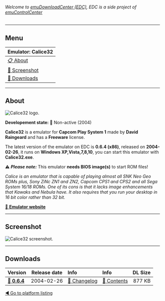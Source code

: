 ###### Welcome to [emuDownloadCenter (EDC)](https://github.com/PhoenixInteractiveNL/emuDownloadCenter/wiki/), EDC is a side project of [emuControlCenter](https://github.com/PhoenixInteractiveNL/emuControlCenter/wiki/)
***
## Menu
| **Emulator: Calice32** |
|:---------|
| [:clipboard: About](#about) |
| [:sunrise: Screenshot](#screen) |
| [:floppy_disk: Downloads](#downloads) |
***
## About
![](https://github.com/PhoenixInteractiveNL/emuDownloadCenter/wiki/images_emulator/calice_logo_200.jpg "Calice32 logo.")

**Developement state:** :red_circle: Non-active (2004)

**Calice32** is a emulator for **Capcom Play System 1** made by **David Raingeard** and has a **Freeware** license.

The latest version of the emulator on EDC is **0.6.4 (x86)**, released on **2004-02-26**, it runs on **Windows XP,Vista,7,8,10**, you can start this emulator with **Calice32.exe**.

:warning: _**Please note:**_ This emulator **needs BIOS image(s)** to start ROM files!

_Calice is an emulator that is capable of playing almost all SNK Neo Geo ROMs plus, Sony ZiNc ZN1 and ZN2, Capcom CPS1 and CPS2 and all Sega System 16/18 ROMs. One of its cons is that it lacks image enhancements that Kawaks and Nebula have. It also requires that you run your desktop in 16 bit color rather than 32 bit._

[:link: **Emulator website**](http://calice.emuunlim.com/)
***
## Screenshot
![](https://raw.githubusercontent.com/PhoenixInteractiveNL/emuDownloadCenter/master/hooks/calice/emulator_screen_01.jpg "Calice32 screenshot.")
***
## Downloads
| Version  | Release date  | Info       | Info       | DL Size    |
|:---------|:-------------:|:-----------|:-----------|-----------:|
| [:floppy_disk: **0.6.4**](https://github.com/PhoenixInteractiveNL/edc-repo0003/raw/master/calice/0.6.4.7z) | 2004-02-26 | [:page_facing_up: Changelog](https://github.com/PhoenixInteractiveNL/edc-repo0003/blob/master/calice/0.6.4_changelog.txt) | [:mag_right: Contents](https://github.com/PhoenixInteractiveNL/edc-repo0003/blob/master/calice/0.6.4_contents.txt) | 877 KB |

[:arrow_backward: Go to platform listing](https://github.com/PhoenixInteractiveNL/emuDownloadCenter/wiki/EDC-Platform-List)
